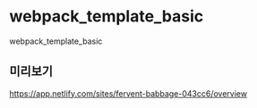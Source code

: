 # webpack_template_basic
webpack_template_basic

## 미리보기
https://app.netlify.com/sites/fervent-babbage-043cc6/overview
